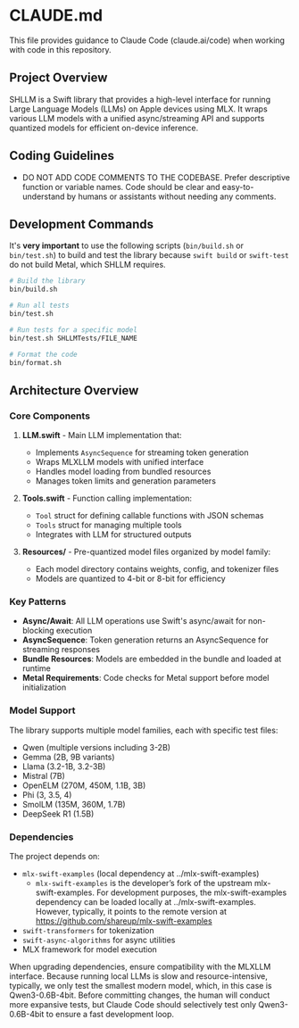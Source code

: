 # CLAUDE.md

This file provides guidance to Claude Code (claude.ai/code) when working with code in this repository.

## Project Overview

SHLLM is a Swift library that provides a high-level interface for running Large Language Models (LLMs) on Apple devices using MLX. It wraps various LLM models with a unified async/streaming API and supports quantized models for efficient on-device inference.

## Coding Guidelines

- DO NOT ADD CODE COMMENTS TO THE CODEBASE. Prefer descriptive function or variable names. Code should be clear and easy-to-understand by humans or assistants without needing any comments.

## Development Commands

It's **very important** to use the following scripts (`bin/build.sh` or `bin/test.sh`) to build and test the library because `swift build` or `swift-test` do not build Metal, which SHLLM requires. 

```bash
# Build the library
bin/build.sh

# Run all tests
bin/test.sh

# Run tests for a specific model
bin/test.sh SHLLMTests/FILE_NAME

# Format the code
bin/format.sh
```

## Architecture Overview

### Core Components

1. **LLM.swift** - Main LLM implementation that:
   - Implements `AsyncSequence` for streaming token generation
   - Wraps MLXLLM models with unified interface
   - Handles model loading from bundled resources
   - Manages token limits and generation parameters

2. **Tools.swift** - Function calling implementation:
   - `Tool` struct for defining callable functions with JSON schemas
   - `Tools` struct for managing multiple tools
   - Integrates with LLM for structured outputs

3. **Resources/** - Pre-quantized model files organized by model family:
   - Each model directory contains weights, config, and tokenizer files
   - Models are quantized to 4-bit or 8-bit for efficiency

### Key Patterns

- **Async/Await**: All LLM operations use Swift's async/await for non-blocking execution
- **AsyncSequence**: Token generation returns an AsyncSequence for streaming responses
- **Bundle Resources**: Models are embedded in the bundle and loaded at runtime
- **Metal Requirements**: Code checks for Metal support before model initialization

### Model Support

The library supports multiple model families, each with specific test files:

- Qwen (multiple versions including 3-2B)
- Gemma (2B, 9B variants)
- Llama (3.2-1B, 3.2-3B)
- Mistral (7B)
- OpenELM (270M, 450M, 1.1B, 3B)
- Phi (3, 3.5, 4)
- SmolLM (135M, 360M, 1.7B)
- DeepSeek R1 (1.5B)

### Dependencies

The project depends on:

- `mlx-swift-examples` (local dependency at ../mlx-swift-examples)
  - `mlx-swift-examples` is the developer’s fork of the upstream mlx-swift-examples. For development purposes, the mlx-swift-examples dependency can be loaded locally at ../mlx-swift-examples. However, typically, it points to the remote version at https://github.com/shareup/mlx-swift-examples
- `swift-transformers` for tokenization
- `swift-async-algorithms` for async utilities
- MLX framework for model execution

When upgrading dependencies, ensure compatibility with the MLXLLM interface. Because running local LLMs is slow and resource-intensive, typically, we only test the smallest modern model, which, in this case is Qwen3-0.6B-4bit. Before committing changes, the human will conduct more expansive tests, but Claude Code should selectively test only Qwen3-0.6B-4bit to ensure a fast development loop.
